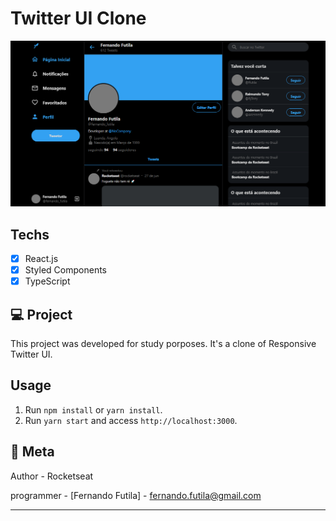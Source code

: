 # Twitter UI Clone 


<p align="center">
  <img src="https://github.com/Futila/twitter-responsive-UI/blob/master/src/assets/twitter.PNG"/> 
</p>


## Techs

- [x] React.js
- [x] Styled Components
- [x] TypeScript

## 💻 Project

This project was developed for study porposes. It's a clone of Responsive Twitter UI.

## Usage

1. Run `npm install` or `yarn install`.<br />
2. Run `yarn start` and access `http://localhost:3000`.<br />

## 🔖 Meta

Author - Rocketseat

programmer -  [Fernando Futila] - fernando.futila@gmail.com



---